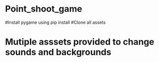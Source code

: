 # Point_shoot_game
#Install pygame using pip install
#Clone all assets
# Mutiple asssets provided to change sounds and backgrounds
